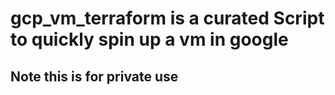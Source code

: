 # gcp_vm_terraform is a curated Script to quickly spin up a vm in google
## Note this is for private use

